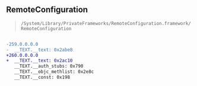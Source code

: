 ## RemoteConfiguration

> `/System/Library/PrivateFrameworks/RemoteConfiguration.framework/RemoteConfiguration`

```diff

-259.0.0.0.0
-  __TEXT.__text: 0x2abe8
+260.0.0.0.0
+  __TEXT.__text: 0x2ac10
   __TEXT.__auth_stubs: 0x790
   __TEXT.__objc_methlist: 0x2e8c
   __TEXT.__const: 0x198

```
